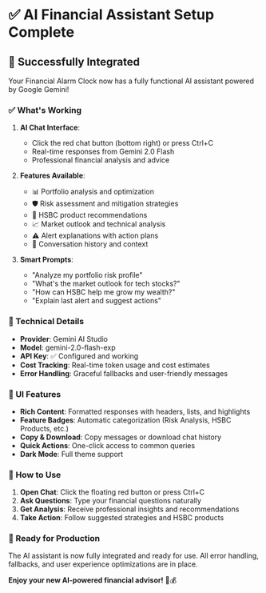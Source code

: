 # ✅ AI Financial Assistant Setup Complete

## 🎉 Successfully Integrated

Your Financial Alarm Clock now has a fully functional AI assistant powered by Google Gemini!

### ✅ What's Working

1. **AI Chat Interface**: 
   - Click the red chat button (bottom right) or press Ctrl+C
   - Real-time responses from Gemini 2.0 Flash
   - Professional financial analysis and advice

2. **Features Available**:
   - 📊 Portfolio analysis and optimization
   - 🛡️ Risk assessment and mitigation strategies  
   - 🏦 HSBC product recommendations
   - 📈 Market outlook and technical analysis
   - ⚠️ Alert explanations with action plans
   - 💬 Conversation history and context

3. **Smart Prompts**:
   - "Analyze my portfolio risk profile"
   - "What's the market outlook for tech stocks?"
   - "How can HSBC help me grow my wealth?"
   - "Explain last alert and suggest actions"

### 🔧 Technical Details

- **Provider**: Gemini AI Studio
- **Model**: gemini-2.0-flash-exp
- **API Key**: ✅ Configured and working
- **Cost Tracking**: Real-time token usage and cost estimates
- **Error Handling**: Graceful fallbacks and user-friendly messages

### 🎨 UI Features

- **Rich Content**: Formatted responses with headers, lists, and highlights
- **Feature Badges**: Automatic categorization (Risk Analysis, HSBC Products, etc.)
- **Copy & Download**: Copy messages or download chat history
- **Quick Actions**: One-click access to common queries
- **Dark Mode**: Full theme support

### 📱 How to Use

1. **Open Chat**: Click the floating red button or press Ctrl+C
2. **Ask Questions**: Type your financial questions naturally
3. **Get Analysis**: Receive professional insights and recommendations
4. **Take Action**: Follow suggested strategies and HSBC products

### 🚀 Ready for Production

The AI assistant is now fully integrated and ready for use. All error handling, fallbacks, and user experience optimizations are in place.

**Enjoy your new AI-powered financial advisor!** 🤖💰 